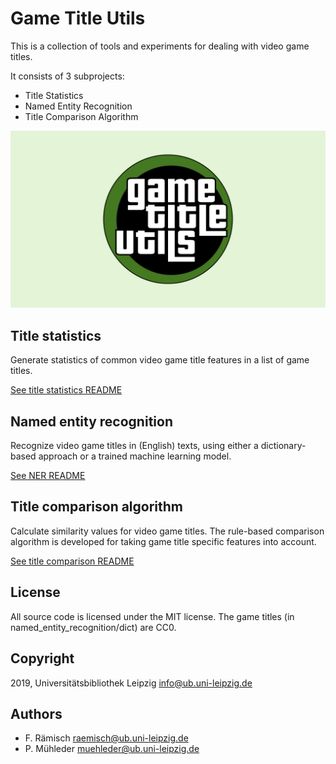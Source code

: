 # Game Title Utils

This is a collection of tools and experiments for dealing with video game titles.

It consists of 3 subprojects:

- Title Statistics
- Named Entity Recognition
- Title Comparison Algorithm

![game title utils logo](assets/game_title_utils_header.png?raw=true "game title utils")

## Title statistics

Generate statistics of common video game title features in a list of game titles.

[See title statistics README](title_statistics/README.md)

## Named entity recognition

Recognize video game titles in (English) texts, using either a dictionary-based approach or a trained machine learning model.

[See NER README](named_entity_recognition/README.md)

## Title comparison algorithm

Calculate similarity values for video game titles. The rule-based comparison algorithm is developed for taking game title specific features into account.

[See title comparison README](comparison_algorithm/README.md)

## License

All source code is licensed under the MIT license.
The game titles (in named\_entity\_recognition/dict) are CC0.

## Copyright

2019, Universitätsbibliothek Leipzig <info@ub.uni-leipzig.de>

## Authors

- F. Rämisch <raemisch@ub.uni-leipzig.de>
- P. Mühleder <muehleder@ub.uni-leipzig.de>
